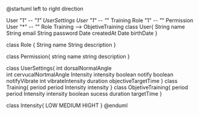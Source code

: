 @startuml
left to right direction 

User "1" *-- "1" UserSettings
User "1" -- "*"  Training 
Role "1" *-- "*" Permission 
User "*" *-- "*" Role 
Training --> ObjetiveTraining
class User{
    String name
    String email
    String password
    Date createdAt
    Date birthDate 
  }

class Role {
    String name
    String description
  }

class Permission{
    string name 
    string description 
  }

class UserSettings{
    int dorsalNormalAngle   
    int cervucalNortmalAngle
    Intensity intensity
    boolean notify
    boolean notifyVibrate
    int vibrateIntensity
    duration objectiveTargetTime
  }
class Training{
    period period 
    Intensity intensity
  }
class ObjetiveTraining{
    period period 
    Intensity intensity
    boolean sucess
    duration  targetTime 
  }

class Intensity{
    LOW
    MEDIUM
    HIGHT
  }
@enduml

